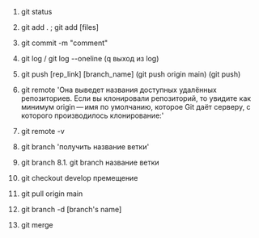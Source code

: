 1. git status
2. git add .  ; git add [files]
3. git commit -m "comment"
4. git log / git log --oneline (q выход из log)
5. git push [rep_link] [branch_name] (git push origin main) (git push)
6. git remote  'Она выведет названия доступных удалённых репозиториев. 
                Если вы клонировали репозиторий, то увидите как минимум origin — имя по умолчанию, 
                которое Git даёт серверу, с которого производилось клонирование:'

6. git remote -v
7. git branch 'получить название ветки'

8. git branch 
8.1. git branch название ветки
9. git checkout develop премещение
10. git pull origin main
11. git branch -d [branch's name]
11. git merge

